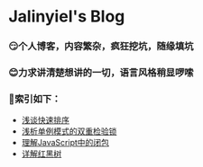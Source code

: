 

#  Jalinyiel's Blog

### 😏个人博客，内容繁杂，疯狂挖坑，随缘填坑

### 😊力求讲清楚想讲的一切，语言风格稍显啰嗦

### 🤗索引如下：

- [浅谈快速排序](https://github.com/JIANGLY33/Jalinyiel-Blog/blob/master/Blog/浅谈快速排序.md)
- [浅析单例模式的双重检验锁](https://github.com/JIANGLY33/Jalinyiel-Blog/blob/master/Blog/浅析单例模式的双重校验锁.md)
- [理解JavaScript中的闭包](https://github.com/JIANGLY33/Jalinyiel-Blog/blob/master/Blog/理解JavaScript中的闭包.md)
- [详解红黑树](https://github.com/JIANGLY33/Jalinyiel-Blog/blob/master/Blog/详解红黑树.md)

